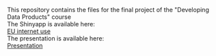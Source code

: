 This repository contains the files for the final project of the "Developing Data Products" course  
The Shinyapp is available here:  
[EU internet use](https://ourbanow.shinyapps.io/EUInternetuse/)  
The presentation is available here:  
[Presentation](https://ourbanow.github.io/DataScienceCoursera/shinypres.html)
